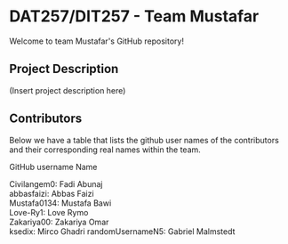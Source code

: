 # DAT257/DIT257 - Team Mustafar

Welcome to team Mustafar's GitHub repository!

## Project Description

(Insert project description here)



## Contributors 

Below we have a table that lists the github user names of the contributors and their corresponding real names within the team.

GitHub username   Name

Civilangem0:       Fadi Abunaj    
abbasfaizi:        Abbas Faizi    
Mustafa0134:       Mustafa Bawi    
Love-Ry1:          Love Rymo        
Zakariya00:        Zakariya Omar    
ksedix:            Mirco Ghadri
randomUsernameN5:  Gabriel Malmstedt
